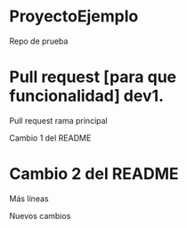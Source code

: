 # ProyectoEjemplo
Repo de prueba


Pull request [para que funcionalidad] dev1. 
=======
Pull request rama principal

Cambio 1 del README

Cambio 2 del README
=======
Más líneas

Nuevos cambios



